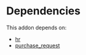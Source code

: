 # Dependencies

This addon depends on:

- [hr](https://github.com/bringout/oca-ocb-hr/tree/dc1405e12dbe76ffb119a0feb323b56ae2c58522/odoo-bringout-oca-ocb-hr)
- [purchase_request](https://github.com/bringout/oca-workflow-process)
